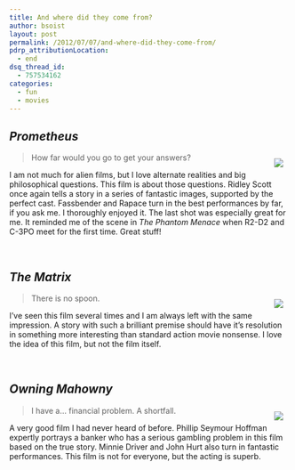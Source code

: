 ```yaml
---
title: And where did they come from?
author: bsoist
layout: post
permalink: /2012/07/07/and-where-did-they-come-from/
pdrp_attributionLocation:
  - end
dsq_thread_id:
  - 757534162
categories:
  - fun
  - movies
---
```

## *Prometheus*

<div style="float:right;padding:10px;">
  <a href="http://www.amazon.com/gp/product/B0085Z8F4A/ref=as_li_ss_il?ie=UTF8&#038;camp=1789&#038;creative=390957&#038;creativeASIN=B0085Z8F4A&#038;linkCode=as2&#038;tag=weifyoasme-20"><img border="0" src="http://ws.assoc-amazon.com/widgets/q?_encoding=UTF8&#038;ASIN=B0085Z8F4A&#038;Format=_SL110_&#038;ID=AsinImage&#038;MarketPlace=US&#038;ServiceVersion=20070822&#038;WS=1&#038;tag=weifyoasme-20" /></a><img src="http://www.assoc-amazon.com/e/ir?t=weifyoasme-20&#038;l=as2&#038;o=1&#038;a=B0085Z8F4A" width="1" height="1" border="0" alt="" style="border:none !important; margin:0px !important;" />
</div>

> How far would you go to get your answers?

I am not much for alien films, but I love alternate realities and big philosophical questions. This film is about those questions. Ridley Scott once again tells a story in a series of fantastic images, supported by the perfect cast. Fassbender and Rapace turn in the best performances by far, if you ask me. I thoroughly enjoyed it. The last shot was especially great for me. It reminded me of the scene in *The Phantom Menace* when R2-D2 and C-3PO meet for the first time. Great stuff!

<div style="clear:both;">
  &nbsp;
</div>

<img style="opacity: 0;position: absolute;top:0; left:0" src="http://ecx.images-amazon.com/images/I/41AsatgRF3L._SL500_AA300_.jpg" />

## *The Matrix*

<div style="float:right;padding:10px;">
  <a href="http://www.amazon.com/gp/product/B000HAB4KS/ref=as_li_ss_il?ie=UTF8&#038;camp=1789&#038;creative=390957&#038;creativeASIN=B000HAB4KS&#038;linkCode=as2&#038;tag=weifyoasme-20"><img border="0" src="http://ws.assoc-amazon.com/widgets/q?_encoding=UTF8&#038;ASIN=B000HAB4KS&#038;Format=_SL110_&#038;ID=AsinImage&#038;MarketPlace=US&#038;ServiceVersion=20070822&#038;WS=1&#038;tag=weifyoasme-20" /></a><img src="http://www.assoc-amazon.com/e/ir?t=weifyoasme-20&#038;l=as2&#038;o=1&#038;a=B000HAB4KS" width="1" height="1" border="0" alt="" style="border:none !important; margin:0px !important;" />
</div>

> There is no spoon.

I&#8217;ve seen this film several times and I am always left with the same impression. A story with such a brilliant premise should have it&#8217;s resolution in something more interesting than standard action movie nonsense. I love the idea of this film, but not the film itself.

<div style="clear:both;">
  &nbsp;
</div>

<img style="opacity: 0;position: absolute;top:0; left:0" src="http://ecx.images-amazon.com/images/I/51P8XvhWtyL._SX500_.jpg" />

## *Owning Mahowny*

<div style="float:right;padding:10px;">
  <a href="http://www.amazon.com/gp/product/B0000BXMZ8/ref=as_li_ss_il?ie=UTF8&#038;camp=1789&#038;creative=390957&#038;creativeASIN=B0000BXMZ8&#038;linkCode=as2&#038;tag=weifyoasme-20"><img border="0" src="http://ws.assoc-amazon.com/widgets/q?_encoding=UTF8&#038;ASIN=B0000BXMZ8&#038;Format=_SL110_&#038;ID=AsinImage&#038;MarketPlace=US&#038;ServiceVersion=20070822&#038;WS=1&#038;tag=weifyoasme-20" /></a><img src="http://www.assoc-amazon.com/e/ir?t=weifyoasme-20&#038;l=as2&#038;o=1&#038;a=B0000BXMZ8" width="1" height="1" border="0" alt="" style="border:none !important; margin:0px !important;" />
</div>

> I have a&#8230; financial problem. A shortfall.

A very good film I had never heard of before. Phillip Seymour Hoffman expertly portrays a banker who has a serious gambling problem in this film based on the true story. Minnie Driver and John Hurt also turn in fantastic performances. This film is not for everyone, but the acting is superb.

<div style="clear:both;">
  &nbsp;
</div>

<img style="opacity: 0;position: absolute;top:0; left:0" src="http://ecx.images-amazon.com/images/I/512VTAWJKTL._SL500_AA300_.jpg" />
